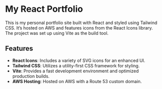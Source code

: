 # My React Portfolio

This is my personal portfolio site built with React and styled using Tailwind CSS. It’s hosted on AWS and features icons from the React Icons library. The project was set up using Vite as the build tool.

## Features
- **React Icons**: Includes a variety of SVG icons for an enhanced UI.
- **Tailwind CSS**: Utilizes a utility-first CSS framework for styling.
- **Vite**: Provides a fast development environment and optimized production builds.
- **AWS Hosting**: Hosted on AWS with a Route 53 custom domain.
